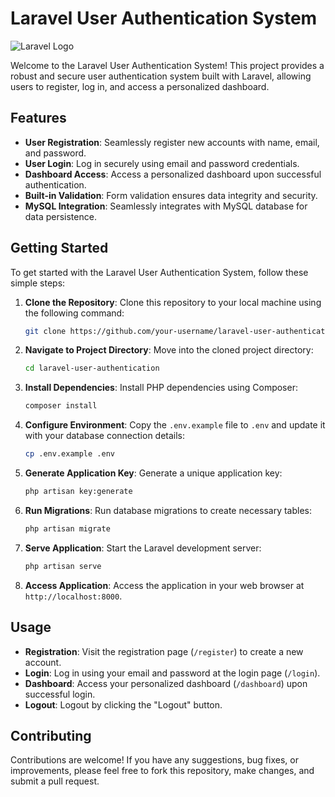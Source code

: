# Laravel User Authentication System

![Laravel Logo](https://laravel.com/assets/img/components/logo-laravel.svg)

Welcome to the Laravel User Authentication System! This project provides a robust and secure user authentication system built with Laravel, allowing users to register, log in, and access a personalized dashboard.

## Features

- **User Registration**: Seamlessly register new accounts with name, email, and password.
- **User Login**: Log in securely using email and password credentials.
- **Dashboard Access**: Access a personalized dashboard upon successful authentication.
- **Built-in Validation**: Form validation ensures data integrity and security.
- **MySQL Integration**: Seamlessly integrates with MySQL database for data persistence.

## Getting Started

To get started with the Laravel User Authentication System, follow these simple steps:

1. **Clone the Repository**: Clone this repository to your local machine using the following command:

   ```bash
   git clone https://github.com/your-username/laravel-user-authentication.git
   ```

2. **Navigate to Project Directory**: Move into the cloned project directory:

   ```bash
   cd laravel-user-authentication
   ```

3. **Install Dependencies**: Install PHP dependencies using Composer:

   ```bash
   composer install
   ```

4. **Configure Environment**: Copy the `.env.example` file to `.env` and update it with your database connection details:

   ```bash
   cp .env.example .env
   ```

5. **Generate Application Key**: Generate a unique application key:

   ```bash
   php artisan key:generate
   ```

6. **Run Migrations**: Run database migrations to create necessary tables:

   ```bash
   php artisan migrate
   ```

7. **Serve Application**: Start the Laravel development server:

   ```bash
   php artisan serve
   ```

8. **Access Application**: Access the application in your web browser at `http://localhost:8000`.

## Usage

- **Registration**: Visit the registration page (`/register`) to create a new account.
- **Login**: Log in using your email and password at the login page (`/login`).
- **Dashboard**: Access your personalized dashboard (`/dashboard`) upon successful login.
- **Logout**: Logout by clicking the "Logout" button.

## Contributing

Contributions are welcome! If you have any suggestions, bug fixes, or improvements, please feel free to fork this repository, make changes, and submit a pull request.

